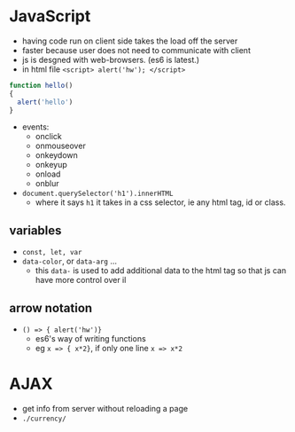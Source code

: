# JavaScript
- having code run on client side takes the load off the server 
- faster because user does not need to communicate with client
- js is desgned with web-browsers. (es6 is latest.)
- in html file `<script> alert('hw'); </script>`

```JavaScript
function hello()
{
  alert('hello')
}
```
- events:
  - onclick
  - onmouseover
  - onkeydown
  - onkeyup
  - onload
  - onblur
- `document.querySelector('h1').innerHTML`
  - where it says `h1` it takes in a css selector, ie any html tag, id or class.  

## variables
- `const, let, var`
- `data-color`, or `data-arg` ...
  - this `data-` is used to add additional data to the html tag so that js can have more control over il
## arrow notation
- `() => { alert('hw')}`
  - es6's way of writing functions
  - eg `x => { x*2}`, if only one line `x => x*2`
  
# AJAX
- get info from server without reloading a page
- `./currency/`